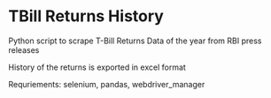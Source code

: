 # TBill Returns History
Python script to scrape T-Bill Returns Data of the year from RBI press releases

History of the returns is exported in excel format

Requriements: selenium, pandas, webdriver_manager

